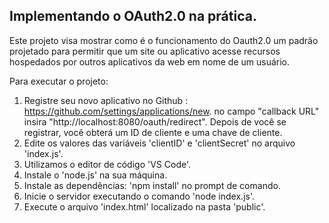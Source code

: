 ## Implementando o OAuth2.0 na prática.

Este projeto visa mostrar como é o funcionamento do Oauth2.0 um padrão projetado para permitir que um site ou aplicativo acesse recursos hospedados por outros aplicativos da web em nome de um usuário.

Para executar o projeto:

1. Registre seu novo aplicativo no Github : https://github.com/settings/applications/new. no campo "callback URL" insira "http://localhost:8080/oauth/redirect". Depois de você se registrar, você obterá um ID de cliente e uma chave de cliente.
2. Edite os valores das variáveis 'clientID' e 'clientSecret' no arquivo 'index.js'.
3. Utilizamos o editor de código 'VS Code'.
4. Instale o 'node.js' na sua máquina.
5. Instale as dependências: 'npm install' no prompt de comando.
6. Inicie o servidor executando o comando 'node index.js'.
7. Execute o arquivo 'index.html' localizado na pasta 'public'.
